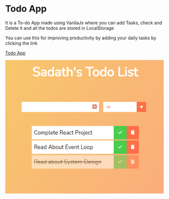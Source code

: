 # Todo App

It is a To-do App made using VanilaJs where you can add Tasks, check and Delete it and all the todos are stored in LocalStorage

You can use this for improving productivity by adding your daily tasks by clicking the link

[Todo App](https://sadath-todo-app.netlify.app/)

![Todo App](https://github.com/sadathshariff/todo-app/blob/main/image/sadath-todo-app.PNG)
